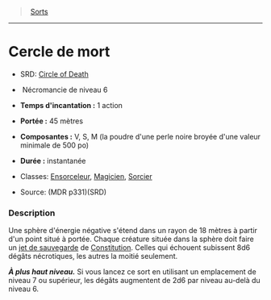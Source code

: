 ﻿---
!SpellItem
Family: SpellHD
Name: Cercle de mort
Type: Nécromancie
Level: 6
CastingTime: 1 action
Range: 45 mètres
Components: V, S, M (la poudre d'une perle noire broyée d'une valeur minimale de 500 po)
Duration: instantanée
Classes: '[Ensorceleur](hd_sorcerer.md), [Magicien](hd_wizard.md), [Sorcier](hd_warlock.md)'
Source: (MDR p331)(SRD)
AltName: '[Circle of Death](srd_spells_circle_of_death.md)'
Id: spells_hd.md#cercle-de-mort
ParentLink: spells_hd.md#sorts
ParentName: Sorts
NameLevel: 1
Attributes:
  Name: Cercle de mort
  Markdown: >+
    # <!--Name-->Cercle de mort<!--/Name-->


    - SRD: <!--AltName-->[Circle of Death](srd_spells_circle_of_death.md)<!--/AltName-->


    -  <!--Type-->Nécromancie<!--/Type--> de niveau <!--Level-->6<!--/Level-->


    - **Temps d'incantation :** <!--CastingTime-->1 action<!--/CastingTime-->


    - **Portée :** <!--Range-->45 mètres<!--/Range-->


    - **Composantes :** <!--Components-->V, S, M (la poudre d'une perle noire broyée d'une valeur minimale de 500 po)<!--/Components-->


    - **Durée :** <!--Duration-->instantanée<!--/Duration-->


    - Classes: <!--Classes-->[Ensorceleur](hd_sorcerer.md), [Magicien](hd_wizard.md), [Sorcier](hd_warlock.md)<!--/Classes-->


    - Source: <!--Source-->(MDR p331)(SRD)<!--/Source-->


    ### Description


    Une sphère d'énergie négative s'étend dans un rayon de 18 mètres à partir d'un point situé à portée. Chaque créature située dans la sphère doit faire un [jet de sauvegarde](hd_abilities_jets_de_sauvegarde.md) de [Constitution](hd_abilities_constitution.md). Celles qui échouent subissent 8d6 dégâts nécrotiques, les autres la moitié seulement.


    **_À plus haut niveau._** Si vous lancez ce sort en utilisant un emplacement de niveau 7 ou supérieur, les dégâts augmentent de 2d6 par niveau au-delà du niveau 6.

  AltName: '[Circle of Death](srd_spells_circle_of_death.md)'
  Type: Nécromancie
  Level: 6
  CastingTime: 1 action
  Range: 45 mètres
  Components: V, S, M (la poudre d'une perle noire broyée d'une valeur minimale de 500 po)
  Duration: instantanée
  Classes: '[Ensorceleur](hd_sorcerer.md), [Magicien](hd_wizard.md), [Sorcier](hd_warlock.md)'
  Source: (MDR p331)(SRD)
AttributesDictionary: >+
  Name: Cercle de mort

  Markdown: >+

    # <!--Name-->Cercle de mort<!--/Name-->





    - SRD: <!--AltName-->[Circle of Death](srd_spells_circle_of_death.md)<!--/AltName-->





    -  <!--Type-->Nécromancie<!--/Type--> de niveau <!--Level-->6<!--/Level-->





    - **Temps d'incantation :** <!--CastingTime-->1 action<!--/CastingTime-->





    - **Portée :** <!--Range-->45 mètres<!--/Range-->





    - **Composantes :** <!--Components-->V, S, M (la poudre d'une perle noire broyée d'une valeur minimale de 500 po)<!--/Components-->





    - **Durée :** <!--Duration-->instantanée<!--/Duration-->





    - Classes: <!--Classes-->[Ensorceleur](hd_sorcerer.md), [Magicien](hd_wizard.md), [Sorcier](hd_warlock.md)<!--/Classes-->





    - Source: <!--Source-->(MDR p331)(SRD)<!--/Source-->





    ### Description





    Une sphère d'énergie négative s'étend dans un rayon de 18 mètres à partir d'un point situé à portée. Chaque créature située dans la sphère doit faire un [jet de sauvegarde](hd_abilities_jets_de_sauvegarde.md) de [Constitution](hd_abilities_constitution.md). Celles qui échouent subissent 8d6 dégâts nécrotiques, les autres la moitié seulement.





    **_À plus haut niveau._** Si vous lancez ce sort en utilisant un emplacement de niveau 7 ou supérieur, les dégâts augmentent de 2d6 par niveau au-delà du niveau 6.



  AltName: '[Circle of Death](srd_spells_circle_of_death.md)'

  Type: Nécromancie

  Level: 6

  CastingTime: 1 action

  Range: 45 mètres

  Components: V, S, M (la poudre d'une perle noire broyée d'une valeur minimale de 500 po)

  Duration: instantanée

  Classes: '[Ensorceleur](hd_sorcerer.md), [Magicien](hd_wizard.md), [Sorcier](hd_warlock.md)'

  Source: (MDR p331)(SRD)

---
> [Sorts](hd_spells.md)

---

# Cercle de mort

- SRD: [Circle of Death](srd_spells_circle_of_death.md)

-  Nécromancie de niveau 6

- **Temps d'incantation :** 1 action

- **Portée :** 45 mètres

- **Composantes :** V, S, M (la poudre d'une perle noire broyée d'une valeur minimale de 500 po)

- **Durée :** instantanée

- Classes: [Ensorceleur](hd_sorcerer.md), [Magicien](hd_wizard.md), [Sorcier](hd_warlock.md)

- Source: (MDR p331)(SRD)

### Description

Une sphère d'énergie négative s'étend dans un rayon de 18 mètres à partir d'un point situé à portée. Chaque créature située dans la sphère doit faire un [jet de sauvegarde](hd_abilities_jets_de_sauvegarde.md) de [Constitution](hd_abilities_constitution.md). Celles qui échouent subissent 8d6 dégâts nécrotiques, les autres la moitié seulement.

**_À plus haut niveau._** Si vous lancez ce sort en utilisant un emplacement de niveau 7 ou supérieur, les dégâts augmentent de 2d6 par niveau au-delà du niveau 6.

